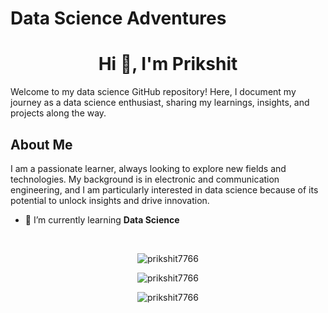 # Data Science Adventures

<h1 align="center">Hi 👋, I'm Prikshit</h1>

Welcome to my data science GitHub repository! Here, I document my journey as a data science enthusiast, sharing my learnings, insights, and projects along the way.

## About Me

I am a passionate learner, always looking to explore new fields and technologies. My background is in electronic and communication engineering, and I am particularly interested in data science because of its potential to unlock insights and drive innovation.



- 🌱 I’m currently learning **Data Science**
<br>

<p align="center">
  <img src="https://github-readme-stats.vercel.app/api/top-langs?username=prikshit7766&show_icons=true&locale=en&layout=compact" alt="prikshit7766" />
</p>

<p align="center">
  <img src="https://github-readme-stats.vercel.app/api?username=prikshit7766&show_icons=true&locale=en" alt="prikshit7766" />
</p>

<p align="center">
  <img src="https://github-readme-streak-stats.herokuapp.com/?user=prikshit7766" alt="prikshit7766" />
</p>
